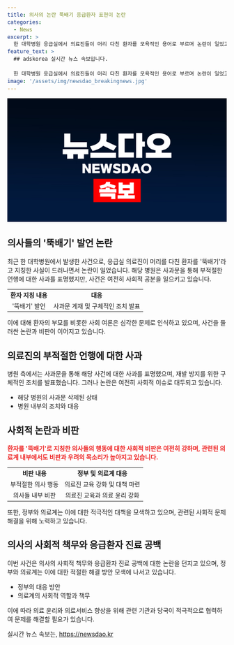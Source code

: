 ```yaml
---
title: 의사의 논란 뚝배기 응급환자 표현이 논란
categories:
  - News
excerpt: >
  한 대학병원 응급실에서 의료진들이 머리 다친 환자를 모욕적인 용어로 부르며 논란이 일었고, 해당 병원은 사과문을 게재했으나 삭제됐다. 이에 대한 비판은 계속되고 있으며, 의사들도 해당 행동을 비판하며 부적절한 언행이라고 지적했다. 논란이 확산하자 병원 측에서는 직원 교육과 내부 관리를 강화하겠다는 입장이다. 게다가 보건복지부 장관은 미복귀 전공의들에게 행정처분을 하지 않겠다는 입장을 밝혔으며, 의정 갈등은 계속될 전망이다.
feature_text: >
  ## adskorea 실시간 뉴스 속보입니다.

  한 대학병원 응급실에서 의료진들이 머리 다친 환자를 모욕적인 용어로 부르며 논란이 일었고, 해당 병원은 사과문을 게재했으나 삭제됐다. 이에 대한 비판은 계속되고 있으며, 의사들도 해당 행동을 비판하며 부적절한 언행이라고 지적했다. 논란이 확산하자 병원 측에서는 직원 교육과 내부 관리를 강화하겠다는 입장이다. 게다가 보건복지부 장관은 미복귀 전공의들에게 행정처분을 하지 않겠다는 입장을 밝혔으며, 의정 갈등은 계속될 전망이다.
image: '/assets/img/newsdao_breakingnews.jpg'
---
```


<p><img src="/assets/img/newsdao_breakingnews.jpg" alt="adskorea 속보" /></p>

<h2 data-ke-size="size26">의사들의 '뚝배기' 발언 논란</h2>

<p data-ke-size="size16">최근 한 대학병원에서 발생한 사건으로, 응급실 의료진이 머리를 다친 환자를 '뚝배기'라고 지칭한 사실이 드러나면서 논란이 일었습니다. 해당 병원은 사과문을 통해 부적절한 언행에 대한 사과를 표명했지만, 사건은 여전히 사회적 공분을 일으키고 있습니다.</p>

<table>
  <tr>
    <td style="text-align: center; height: 17px;"><b>환자 지칭 내용</b></td>
    <td style="text-align: center; height: 17px;"><b>대응</b></td>
  </tr>
  <tr>
    <td style="text-align: center; height: 17px;">'뚝배기' 발언</td>
    <td style="text-align: center; height: 17px;">사과문 게재 및 구체적인 조치 발표</td>
  </tr>
</table>

<p data-ke-size="size16">이에 대해 환자의 부모를 비롯한 사회 여론은 심각한 문제로 인식하고 있으며, 사건을 둘러싼 논란과 비판이 이어지고 있습니다.</p>

<h2 data-ke-size="size26">의료진의 부적절한 언행에 대한 사과</h2>

<p data-ke-size="size16">병원 측에서는 사과문을 통해 해당 사건에 대한 사과를 표명했으며, 재발 방지를 위한 구체적인 조치를 발표했습니다. 그러나 논란은 여전히 사회적 이슈로 대두되고 있습니다.</p>

<ul>
  <li>해당 병원의 사과문 삭제된 상태</li>
  <li>병원 내부의 조치와 대응</li>
</ul>

<h2 data-ke-size="size26">사회적 논란과 비판</h2>

<p data-ke-size="size16"><b><span style="color: #ee2323;">환자를 '뚝배기'로 지칭한 의사들의 행동에 대한 사회적 비판은 여전히 강하며, 관련된 의료계 내부에서도 비판과 우려의 목소리가 높아지고 있습니다.</span></b></p>

<table>
  <tr>
    <td style="text-align: center; height: 17px;"><b>비판 내용</b></td>
    <td style="text-align: center; height: 17px;"><b>정부 및 의료계 대응</b></td>
  </tr>
  <tr>
    <td style="text-align: center; height: 17px;">부적절한 의사 행동</td>
    <td style="text-align: center; height: 17px;">의료진 교육 강화 및 대책 마련</td>
  </tr>
  <tr>
    <td style="text-align: center; height: 17px;">의사들 내부 비판</td>
    <td style="text-align: center; height: 17px;">의료진 교육과 의료 윤리 강화</td>
  </tr>
</table>

<p data-ke-size="size16">또한, 정부와 의료계는 이에 대한 적극적인 대책을 모색하고 있으며, 관련된 사회적 문제 해결을 위해 노력하고 있습니다.</p>

<h2 data-ke-size="size26">의사의 사회적 책무와 응급환자 진료 공백</h2>

<p data-ke-size="size16">이번 사건은 의사의 사회적 책무와 응급환자 진료 공백에 대한 논란을 던지고 있으며, 정부와 의료계는 이에 대한 적절한 해결 방안 모색에 나서고 있습니다.</p>

<ul>
  <li>정부의 대응 방안</li>
  <li>의료계의 사회적 역할과 책무</li>
</ul>

<p data-ke-size="size16">이에 따라 의료 윤리와 의료서비스 향상을 위해 관련 기관과 당국이 적극적으로 협력하여 문제를 해결할 필요가 있습니다.</p>
실시간 뉴스 속보는, <a href="https://newsdao.kr" rel="dofollow">https://newsdao.kr</a>


